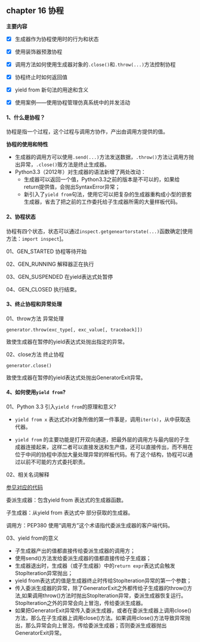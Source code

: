## chapter 16 协程

**主要内容**

- [x] 生成器作为协程使用时的行为和状态

- [x] 使用装饰器预激协程

- [x] 调用方法如何使用生成器对象的`.close()`和`.throw(...)`方法控制协程

- [x] 协程终止时如何返回值

- [x] yield from 新句法的用途和含义

- [x] 使用案例——使用协程管理仿真系统中的并发活动

#### 1、什么是协程？

协程是指一个过程，这个过程与调用方协作，产出由调用方提供的值。

**协程的使用和特性**

* 生成器的调用方可以使用`.send(...)`方法发送数据，`.throw()`方法让调用方抛出异常，`.close()`贩方法是终止生成器。
* Python3.3（2012年）对生成器的语法新增了两处改动：
    * 生成器可以返回一个值，Python3.3之前的版本是不可以的，如果给return提供值，会抛出SyntaxError异常；
    * 新引入了`yield from`句法，使用它可以把复杂的生成器重构成小型的嵌套生成器，省去了把之前的工作委托给子生成器所需的大量样板代码。

#### 2、协程状态

协程有四个状态，状态可以通过`inspect.getgeneartorstate(...)`函数确定[使用方法：`import inspect`]。

01、GEN_STARTED 协程等待开始

02、GEN_RUNNING 解释器正在执行

03、GEN_SUSPENDED 在yield表达式处暂停

04、GEN_CLOSED 执行结束。

#### 3、终止协程和异常处理

01、throw方法 异常处理

`generator.throw(exc_type[, exc_value[, traceback]])`

致使生成器在暂停的yield表达式处抛出指定的异常。

02、close方法 终止协程

`generator.close()`

致使生成器在暂停的yield表达式处抛出GeneratorExit异常。

#### 4、如何使用`yield from`?

01、Python 3.3 引入`yield from`的原理和意义?

* `yield from x` 表达式对x对象所做的第一件事是，调用`iter(x)`，从中获取迭代器。

* `yield from` 的主要功能是打开双向通道，把最外层的调用方与最内层的子生成器连接起来，这样二者可以直接发送和生产值，还可以直接传出，而不用在位于中间的协程中添加大量处理异常的样板代码。有了这个结构，协程可以通过以前不可能的方式委托职责。

02、相关名词解释

[参见对应的代码](https://github.com/feng-hui/fluent_python_examples/blob/master/chapter_16/ch16_coroaverager3.py)

委派生成器：包含yield from <iterable> 表达式的生成器函数。

子生成器：从yield from 表达式中<iterable> 部分获取的生成器。

调用方：PEP380 使用“调用方”这个术语指代委派生成器的客户端代码。

03、yield from的意义

* 子生成器产出的值都直接传给委派生成器的调用方；
* 使用send()方法发给委派生成器的值都直接传给子生成器；
* 生成器退出时，生成器（或子生成器）中的`return expr`表达式会触发StopIteration异常抛出；
* yield from表达式的值是生成器终止时传给StopIteration异常的第一个参数；
* 传入委派生成器的异常，除了GeneratorExit之外都传给子生成器的throw()方法,如果调用throw()方法时抛出StopIteration异常，委派生成器恢复运行。StopIteration之外的异常会向上冒泡，传给委派生成器。
* 如果把GeneratorExit异常传入委派生成器，或者在委派生成器上调用close()方法，那么在子生成器上调用close()方法。如果调用close()方法导致异常抛出，那么异常会向上冒泡，传给委派生成器；否则委派生成器抛出GeneratorExit异常。
